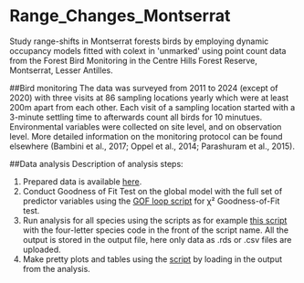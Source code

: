 # Range_Changes_Montserrat
Study range-shifts in Montserrat forests birds by employing dynamic occupancy models fitted with colext in 'unmarked' using point count data from the Forest Bird Monitoring in the Centre Hills Forest Reserve, Montserrat, Lesser Antilles. 

##Bird monitoring
The data was surveyed from 2011 to 2024 (except of 2020) with three visits at 86 sampling locations yearly which were at least 200m apart from each other. Each visit of a sampling location started with a 3-minute settling time to afterwards count all birds for 10 minutues. Environmental variables were collected on site level, and on observation level. More detailed information on the monitoring protocol can be found elsewhere (Bambini et al., 2017; Oppel et al., 2014; Parashuram et al., 2015). 

##Data analysis
Description of analysis steps:  
1. Prepared data is available [here](data/MONTSERRAT_ANNUAL_DATA_INPUT2024.RData). 
2. Conduct Goodness of Fit Test on the global model with the full set of predictor variables using the [GOF loop script](scripts/GOF_pb_loop.R) for χ² Goodness-of-Fit test. 
3. Run analysis for all species using the scripts as for example [this script](scripts/MTOR_Montserrat_bird_counts_analysis_IMPROVE_Sempach.R) with the four-letter species code in the front of the script name. All the output is stored in the output file, here only data as .rds or .csv files are uploaded.
4. Make pretty plots and tables using the [script](scripts/Results_section.qmd) by loading in the output from the analysis.
